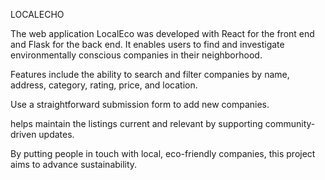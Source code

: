 LOCALECHO

The web application LocalEco was developed with React for the front end and Flask for the back end. It enables users to find and investigate environmentally conscious companies in their neighborhood.

Features include the ability to search and filter companies by name, address, category, rating, price, and location.

Use a straightforward submission form to add new companies.

helps maintain the listings current and relevant by supporting community-driven updates.

By putting people in touch with local, eco-friendly companies, this project aims to advance sustainability.
